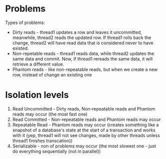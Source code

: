 # Problems

Types of problems:
- Dirty reads - thread1 updates a row and leaves it uncommitted, meanwhile, thread2 reads the updated row. If thread1 rolls back the change, thread2 will have read data that is considered never to have existed.
- Non-repetable reads -  thread1 reads data, while thread2 updates the same data and commit. Now, if thread1 rereads the same data, it will retrieve a different value.
- Phantom reads - like non-repeatable reads, but when we create a new row, instead of change an existing one

# Isolation levels

1. Read Uncommitted - Dirty reads, Non-repeatable reads and Phantom reads may occur (the most fast one)
2. Read Committed - Non-repeatable reads and Phantom reads may occur
3. Repeatable Read - Phantom reads may occur (creates something like a snapshot of a database's state at the start of a transaction and works with it (yep, thread1 will not see changes, made by other threads unless thread1 finishes transcation))
4. Serializable - non of problems may occur (the most slowest one - just do everything sequentially (not in parallel))